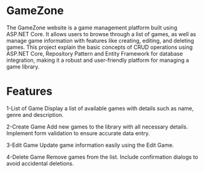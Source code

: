 # GameZone
The GameZone website is a game management platform built using ASP.NET Core. It allows users to browse through a list of games, as well as manage game information with features like creating, editing, and deleting games. This project explain the basic concepts of CRUD operations using ASP.NET Core, Repository Pattern and Entity Framework for database integration, making it a robust and user-friendly platform for managing a game library.

# Features

1-List of Game
Display a list of available games with details such as name, genre and description.

2-Create Game
Add new games to the library with all necessary details.
Implement form validation to ensure accurate data entry.

3-Edit Game
Update game information easily using the Edit Game.

4-Delete Game
Remove games from the list.
Include confirmation dialogs to avoid accidental deletions.



